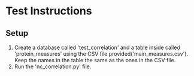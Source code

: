 # Test Instructions

## Setup

1. Create a database called 'test_correlation' and a table inside called 'protein_measures' using the CSV file provided('main_measures.csv'). Keep the names in the table the same as the ones in the CSV file.
2. Run the 'nc_correlation.py' file.
